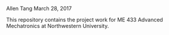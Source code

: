 Allen Tang
March 28, 2017

This repository contains the project work for ME 433 Advanced Mechatronics at Northwestern University. 
